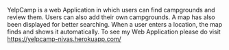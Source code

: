 YelpCamp is a web Application in which users can find campgrounds and review them. Users can also add their own campgrounds. A map has also been displayed for better searching. When a user enters a location, the map finds and shows it automatically.
To see my Web Application please do visit https://yelpcamp-nivas.herokuapp.com/
